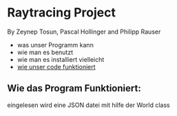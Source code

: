 # Raytracing Project 

By Zeynep Tosun, Pascal Hollinger and Philipp Rauser

- was unser Programm kann
- wie man es benutzt
- wie man es installiert vielleicht
- [wie unser code funktioniert](code_description.md)


## Wie das Program Funktioniert:

eingelesen wird eine JSON datei mit hilfe der World class